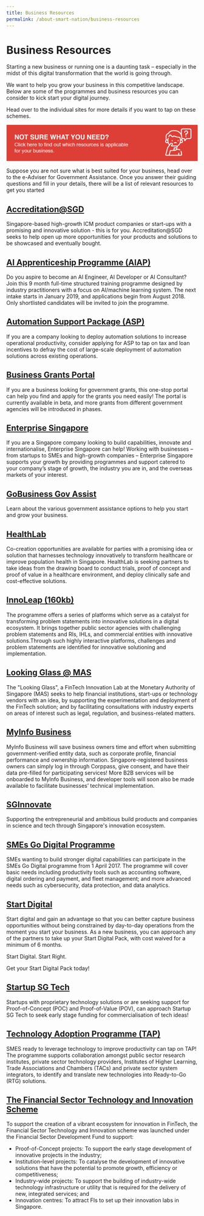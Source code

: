 ```yaml
---
title: Business Resources
permalink: /about-smart-nation/business-resources
---
```

# Business Resources

Starting a new business or running one is a daunting task – especially in the midst of this digital transformation that the world is going through. 

We want to help you grow your business in this competitive landscape. Below are some of the programmes and business resources you can consider to kick start your digital journey. 

Head over to the individual sites for more details if you want to tap on these schemes. 

<div style="width:100%;display:flex;justify-content:center;"><a href="https://gaeadviser.gobusiness.gov.sg" target="_blank"><img alt="e-adviser banner" src="/images/abt-smart-nation/biz-help.png"></a></div>

Suppose you are not sure what is best suited for your business, head over to the e-Adviser for Government Assistance. Once you answer their guiding questions and fill in your details, there will be a list of relevant resources to get you started

## <a href="https://www.imda.gov.sg/programme-listing/accreditation-at-sgd" target="_blank">Accreditation@SGD</a>

Singapore-based high-growth ICM product companies or start-ups with a promising and innovative solution - this is for you. Accreditation@SGD seeks to help open up more opportunities for your products and solutions to be showcased and eventually bought.


## <a href="https://www.aisingapore.org/aiap/" target="_blank">AI Apprenticeship Programme (AIAP)</a>

Do you aspire to become an AI Engineer, AI Developer or AI Consultant? Join this 9 month full-time structured training programme designed by industry practitioners with a focus on AI/machine learning system. The next intake starts in January 2019, and applications begin from August 2018. Only shortlisted candidates will be invited to join the programme.


## <a href="https://www.enterprisesg.gov.sg/financial-assistance/grants/for-local-companies/enterprise-development-grant/innovation-and-productivity/automation" target="_blank">Automation Support Package (ASP)</a>

If you are a company looking to deploy automation solutions to increase operational productivity, consider applying for ASP to tap on tax and loan incentives to defray the cost of large-scale deployment of automation solutions across existing operations.

## <a href="https://www.businessgrants.gov.sg/" target="_blank">Business Grants Portal</a>

If you are a business looking for government grants, this one-stop portal can help you find and apply for the grants you need easily! The portal is currently available in beta, and more grants from different government agencies will be introduced in phases.


## <a href="https://www.enterprisesg.gov.sg/" target="_blank">Enterprise Singapore</a>

If you are a Singapore company looking to build capabilities, innovate and internationalise, Enterprise Singapore can help! Working with businesses – from startups to SMEs and high-growth companies – Enterprise Singapore supports your growth by providing programmes and support catered to your company’s stage of growth, the industry you are in, and the overseas markets of your interest.


## <a href="https://govassist.gobusiness.gov.sg/" target="_blank">GoBusiness Gov Assist</a>

Learn about the various government assistance options to help you start and grow your business.

## <a href="https://www.ihis.com.sg/HealthLab" target="_blank">HealthLab</a>
Co-creation opportunities are available for parties with a promising idea or solution that harnesses technology innovatively to transform healthcare or improve population health in Singapore. HealthLab is seeking partners to take ideas from the drawing board to conduct trials, proof of concept and proof of value in a healthcare environment, and deploy clinically safe and cost-effective solutions.

## <a href="https://www.tech.gov.sg/files/media/media-releases/2017/02/Annex%20B%20InnoLeap%20Factsheet.pdf" target="_blank">InnoLeap  (160kb)</a>

The programme offers a series of platforms which serve as a catalyst for transforming problem statements into innovative solutions in a digital ecosystem. It brings together public sector agencies with challenging problem statements and RIs, IHLs, and commercial entities with innovative solutions.Through such highly interactive platforms, challenges and problem statements are identified for innovative solutioning and implementation.

## <a href="https://www.mas.gov.sg/news/media-releases/2016/mas-establishes-fintech-innovation-lab" target="_blank">Looking Glass @ MAS</a> 

The "Looking Glass", a FinTech Innovation Lab at the Monetary Authority of Singapore (MAS) seeks to help financial institutions, start-ups or technology vendors with an idea, by supporting the experimentation and deployment of the FinTech solution; and by facilitating consultations with industry experts on areas of interest such as legal, regulation, and business-related matters.

## <a href="https://business.myinfo.gov.sg/" target="_blank">MyInfo Business</a>

MyInfo Business will save business owners time and effort when submitting government-verified entity data, such as corporate profile, financial performance and ownership information. Singapore-registered business owners can simply log in through Corppass, give consent, and have their data pre-filled for participating services! More B2B services will be onboarded to MyInfo Business, and developer tools will soon also be made available to facilitate businesses’ technical implementation.

## <a href="https://www.sginnovate.com/" target="_blank">SGInnovate</a>

Supporting the entrepreneurial and ambitious build products and companies in science and tech through Singapore's innovation ecosystem.

## <a href="https://www.imda.gov.sg/smesgodigital" target="_blank">SMEs Go Digital Programme</a>

SMEs wanting to build stronger digital capabilities can participate in the SMEs Go Digital programme from 1 April 2017. The programme will cover basic needs including productivity tools such as accounting software, digital ordering and payment, and fleet management; and more advanced needs such as cybersecurity, data protection, and data analytics.


## <a href="https://www.imda.gov.sg/StartDigital" target="_blank">Start Digital</a>

Start digital and gain an advantage so that you can better capture business opportunities without being constrained by day-to-day operations from the moment you start your business. As a new business, you can approach any of the partners to take up your Start Digital Pack, with cost waived for a minimum of 6 months.

Start Digital. Start Right.

Get your Start Digital Pack today!


## <a href="http://www.startupsg.net/startupsg-tech" target="_blank">Startup SG Tech</a>

Startups with proprietary technology solutions or are seeking support for Proof-of-Concept (POC) and Proof-of-Value (POV), can approach Startup SG Tech to seek early stage funding for commercialisation of tech ideas!

## <a href="https://www.a-star.edu.sg/i2r/partnerships/small-and-medium--sized-enterprises-(smes)" target="_blank">Technology Adoption Programme (TAP)</a>

SMES ready to leverage technology to improve productivity can tap on TAP! The programme supports collaboration amongst public sector research institutes, private sector technology providers, Institutes of Higher Learning, Trade Associations and Chambers (TACs) and private sector system integrators, to identify and translate new technologies into Ready-to-Go (RTG) solutions.

## <a href="http://www.mas.gov.sg/Singapore-Financial-Centre/Smart-Financial-Centre/Setting-up-your-Business.aspx" target="_blank">The Financial Sector Technology and Innovation Scheme</a>

To support the creation of a vibrant ecosystem for innovation in FinTech, the Financial Sector Technology and Innovation scheme was launched under the Financial Sector Development Fund to support:

* Proof-of-Concept projects: To support the early stage development of innovative projects in the industry;
* Institution-level projects: To catalyse the development of innovative solutions that have the potential to promote growth, efficiency or competitiveness;
* Industry-wide projects: To support the building of industry-wide technology infrastructure or utility that is required for the delivery of new, integrated services; and
* Innovation centres: To attract FIs to set up their innovation labs in Singapore.